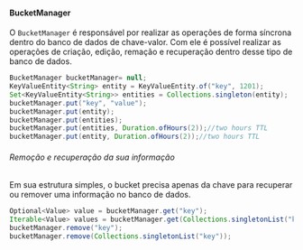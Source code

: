 #### BucketManager

O `BucketManager` é responsável por realizar as operações de forma síncrona dentro do banco de dados de chave-valor. Com ele é possível realizar as operações de criação, edição, remação e recuperação dentro desse tipo de banco de dados.

```java
BucketManager bucketManager= null;
KeyValueEntity<String> entity = KeyValueEntity.of("key", 1201);
Set<KeyValueEntity<String>> entities = Collections.singleton(entity);
bucketManager.put("key", "value");
bucketManager.put(entity);
bucketManager.put(entities);
bucketManager.put(entities, Duration.ofHours(2));//two hours TTL
bucketManager.put(entity, Duration.ofHours(2));//two hours TTL
```

###### Remoção e recuperação da sua informação



Em sua estrutura simples, o bucket precisa apenas da chave para recuperar ou remover uma informação no banco de dados.

```java
Optional<Value> value = bucketManager.get("key");
Iterable<Value> values = bucketManager.get(Collections.singletonList("key"));
bucketManager.remove("key");
bucketManager.remove(Collections.singletonList("key"));
```



